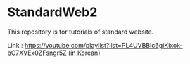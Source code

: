 # StandardWeb2
This repository is for tutorials of standard website.

Link : https://youtube.com/playlist?list=PL4UVBBIc6giKixok-bC7XVEx0ZFsngr5Z (in Korean)
